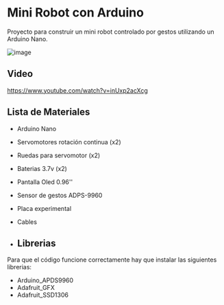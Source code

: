 # Mini Robot con Arduino

Proyecto para construir un mini robot controlado por gestos utilizando un Arduino Nano. 

![image](https://github.com/electrodeuna/car-gesture-arduino/assets/85527788/1990d4ca-9ed6-4b94-9ec1-e3658b36cfc0)

## Video

https://www.youtube.com/watch?v=inUxp2acXcg

## Lista de Materiales

- Arduino Nano
- Servomotores rotación continua (x2)
- Ruedas para servomotor (x2)
- Baterias 3.7v (x2)
- Pantalla Oled 0.96''
- Sensor de gestos ADPS-9960
- Placa experimental
- Cables

- ## Librerias

Para que el código funcione correctamente hay que instalar las siguientes librerias:

- Arduino_APDS9960
- Adafruit_GFX
- Adafruit_SSD1306
